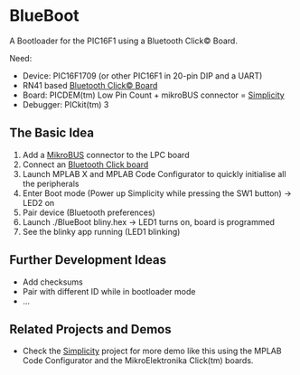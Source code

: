 # BlueBoot 

A Bootloader for the PIC16F1 using a Bluetooth Click© Board.

Need:

* Device: PIC16F1709 (or other PIC16F1 in 20-pin DIP and a UART)
* RN41 based [Bluetooth Click© Board](http://www.mikroe.com/click/bluetooth/)
* Board: PICDEM(tm) Low Pin Count + mikroBUS connector = [Simplicity](https://github.com/luciodj/Simplicity) 
* Debugger: PICkit(tm) 3

## The Basic Idea
1. Add a [MikroBUS](http://www.mikroe.com/mikrobus/) connector to the LPC board 
2. Connect an [Bluetooth Click board](http://www.mikroe.com/click/bluetooth//) 
3. Launch MPLAB X and MPLAB Code Configurator to quickly initialise all the peripherals
4. Enter Boot mode (Power up Simplicity while pressing the SW1 button) -> LED2 on
5. Pair device (Bluetooth preferences) 
6. Launch ./BlueBoot bliny.hex  -> LED1 turns on, board is programmed
7. See the blinky app running (LED1 blinking)


## Further Development Ideas
* Add checksums 
* Pair with different ID while in bootloader mode
* ...

## Related Projects and Demos

* Check the [Simplicity](https://github.com/luciodj/Simplicity) project for more demo like this using the MPLAB Code Configurator and the MikroElektronika Click(tm) boards.

